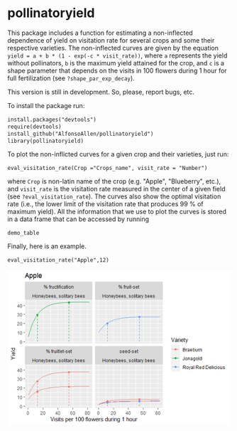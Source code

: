 # pollinatoryield
This package includes a function for estimating a non-inflected dependence of yield on visitation rate for several crops and some their respective varieties. The non-inflected curves are given by the equation `yield = a + b * (1 - exp(-c * visit_rate))`, where `a` represents the yield without pollinators, `b` is the maximum yield attained for the crop, and `c` is a shape parameter that depends on the visits in 100 flowers during 1 hour for full fertilization (see `?shape_par_exp_decay`).

This version is still in development. So, please, report bugs, etc.

To install the package run:

```{r}
install.packages("devtools")
require(devtools)
install_github("AlfonsoAllen/pollinatoryield")
library(pollinatoryield)
```

To plot the non-inflicted curves for a given crop and their varieties, just run:

```{r}
eval_visitation_rate(Crop ="Crops_name", visit_rate = "Number")
```
where `Crop` is non-latin name of the crop (e.g. "Apple", "Blueberry", etc.), and `visit_rate` is the visitation rate measured in the center of a given field (see `?eval_visitation_rate`). The curves also show the optimal visitation rate (i.e., the lower limit of the visitation rate that produces 99 % of maximum yield). All the information that we use to plot the curves is stored in a data frame that can be accessed by running

```{r}
demo_table
```

Finally, here is an example.
```{r}
eval_visitation_rate("Apple",12)
```
![](Example/Apple_example.jpeg)
